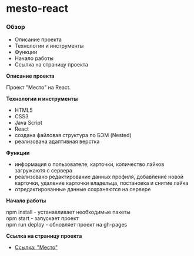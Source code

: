 # mesto-react

### Обзор

* Описание проекта
* Технологии и инструменты
* Функции
* Начало работы
* Cсылка на страницу проекта

**Описание проекта**

Проект "Место" на React.

**Технологии и инструменты**

* HTML5
* CSS3
* Java Script
* React
* создана файловая структура по БЭМ (Nested)
* реализована адаптивная верстка

**Функции**

* информация о пользователе, карточки, количество лайков загружаютя с сервера
* реализовано редактирование данных профиля, добавление новой карточки, удаление карточки владельца, постановка и снятие лайка
* отредактированные данные сохраняются на сервере
<!-- * настроена валидация форм;
* карточки открываются во всплывающих окнах, закрываются по клику в любом месте вне этого окна и по нажатию на Esc -->

**Начало работы**

npm install - устанавливает необходимые пакеты<br/>
npm start - запускает проект<br/>
npm run deploy - обновляет проект на gh-pages<br/>

**Cсылка на страницу проекта**

* [Ссылка: "Место"](https://mariyazakharova73.github.io/mesto-react/)